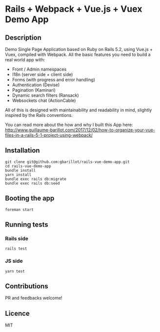 # Rails + Webpack + Vue.js + Vuex Demo App

## Description

Demo Single Page Application based on Ruby on Rails 5.2, using Vue.js + Vuex, compiled with Webpack.
All the basic features you need to build a real world app with:

- Front / Admin namespaces
- I18n (server side + client side)
- Forms (with progress and error handling)
- Authentication (Devise)
- Pagination (Kaminari)
- Dynamic search filters (Ransack)
- Websockets chat (ActionCable)

All of this is designed with maintainability and readability in mind, slightly inspired by the Rails conventions.

You can read more about the how and why I built this App here: http://www.guillaume-barillot.com/2017/12/02/how-to-organize-your-vue-files-in-a-rails-5-1-project-using-webpack/

## Installation

```
git clone git@github.com:gbarillot/rails-vue-demo-app.git
cd rails-vue-demo-app
bundle install
yarn install
bundle exec rails db:migrate
bundle exec rails db:seed
```

## Booting the app

```
foreman start
```

## Running tests

### Rails side

```
rails test
```

### JS side

```
yarn test
```

## Contributions

PR and feedbacks welcome!

## Licence

MIT
